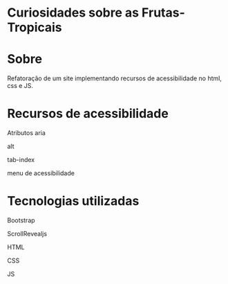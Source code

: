 # Curiosidades sobre as Frutas-Tropicais
# Sobre
Refatoração de um site implementando recursos de acessibilidade no html, css e JS.

# Recursos de acessibilidade
Atributos aria

alt

tab-index

menu de acessibilidade

# Tecnologias utilizadas
Bootstrap

ScrollRevealjs  

HTML

CSS

JS
